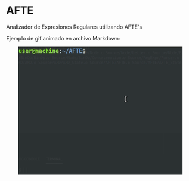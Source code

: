 # AFTE
Analizador de Expresiones Regulares utilizando AFTE's

Ejemplo de gif animado en archivo Markdown:
<p align="center">
	<img src="Readme_Source/Peek_Example_1.gif">
</p>
